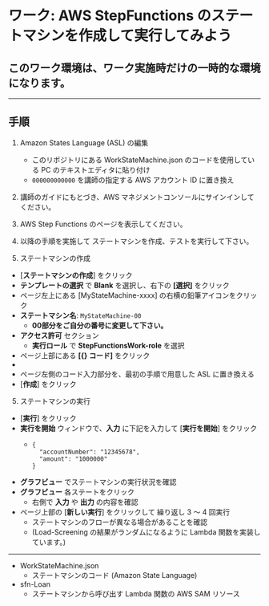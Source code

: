 # ワーク: AWS StepFunctions のステートマシンを作成して実行してみよう

## このワーク環境は、ワーク実施時だけの一時的な環境になります。

---

## 手順

1. Amazon States Language (ASL) の編集
   - このリポジトリにある WorkStateMachine.json のコードを使用している PC のテキストエディタに貼り付け
   - `000000000000` を講師の指定する AWS アカウント ID に置き換え
     
2. 講師のガイドにもとづき、AWS マネジメントコンソールにサインインしてください。

3. AWS Step Functions のページを表示してください。

4. 以降の手順を実施して ステートマシンを作成、テストを実行して下さい。

5. ステートマシンの作成
  - [**ステートマシンの作成**] をクリック
  - **テンプレートの選択** で **Blank** を選択し、右下の **[選択]** をクリック
  - ページ左上にある [MyStateMachine-xxxx] の右横の鉛筆アイコンをクリック
  - **ステートマシン名**: `MyStateMachine-00`
    - **00部分をご自分の番号に変更して下さい。**
  - **アクセス許可** セクション
    - **実行ロール** で **StepFunctionsWork-role** を選択
  - ページ上部にある **[{} コード]** をクリック
  - 
  - ページ左側のコード入力部分を、最初の手順で用意した ASL に置き換える 
  - [**作成**] をクリック
    
5. ステートマシンの実行
  - [**実行**] をクリック
  - **実行を開始** ウィンドウで、**入力** に下記を入力して [**実行を開始**] をクリック
    - ```
      {
        "accountNumber": "12345678",
        "amount": "1000000"
      }
      ``` 
  - **グラフビュー** でステートマシンの実行状況を確認
  - **グラフビュー** 各ステートをクリック
    - 右側で **入力** や **出力** の内容を確認
  - ページ上部の [**新しい実行**] をクリックして 繰り返し 3 ～ 4 回実行
    - ステートマシンのフローが異なる場合があることを確認
    - (Load-Screening の結果がランダムになるように Lambda 関数を実装しています。)

---

* WorkStateMachine.json
  - ステートマシンのコード (Amazon State Language)
* sfn-Loan
  - ステートマシンから呼び出す Lambda 関数の AWS SAM リソース







